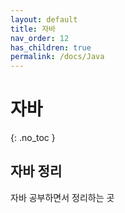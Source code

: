 ```yaml
---
layout: default
title: 자바
nav_order: 12
has_children: true
permalink: /docs/Java
---
```


# 자바  
{: .no_toc }

## 자바 정리  

자바 공부하면서 정리하는 곳